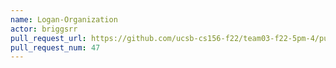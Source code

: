 ```yaml
---
name: Logan-Organization
actor: briggsrr
pull_request_url: https://github.com/ucsb-cs156-f22/team03-f22-5pm-4/pull/47
pull_request_num: 47
---
```

